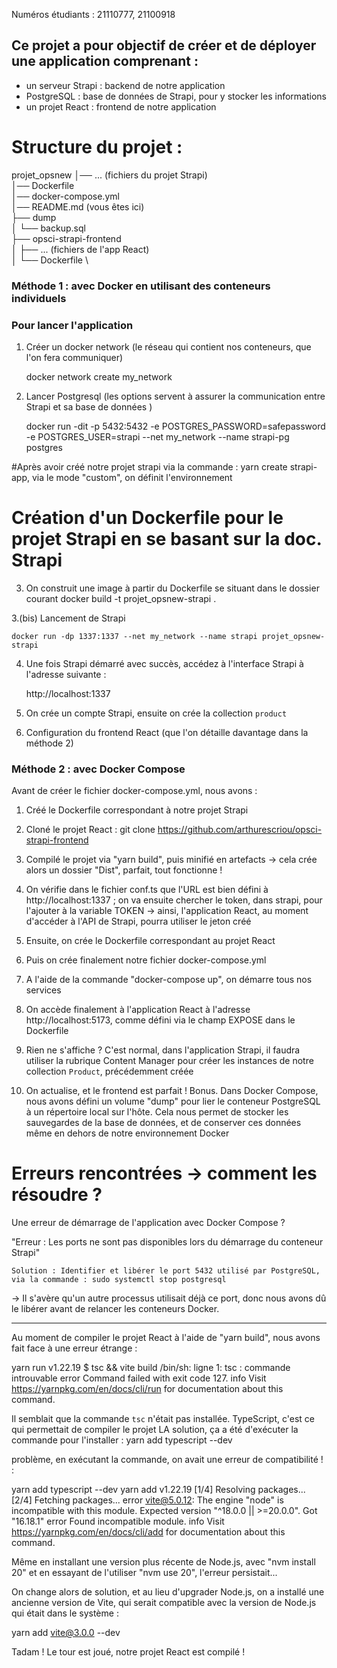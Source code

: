 Numéros étudiants : 21110777, 21100918


## Ce projet a pour objectif de créer et de déployer une application comprenant : 
- un serveur Strapi : backend de notre application
- PostgreSQL : base de données de Strapi, pour y stocker les informations
- un projet React : frontend de notre application

# Structure du projet :

projet_opsnew
│── ... (fichiers du projet Strapi) \
│── Dockerfile \
│── docker-compose.yml \
│── README.md (vous êtes ici) \
├── dump \
│   └── backup.sql \
├── opsci-strapi-frontend \
│   ├── ... (fichiers de l'app React) \
│   └── Dockerfile \


### Méthode 1 : avec Docker en utilisant des conteneurs individuels

### Pour lancer l'application

1. Créer un docker network (le réseau qui contient nos conteneurs, que l'on fera communiquer)

    docker network create my_network
    
2. Lancer Postgresql (les options servent à assurer la communication entre Strapi et sa base de données )

    docker run -dit -p 5432:5432 -e
    POSTGRES_PASSWORD=safepassword -e
    POSTGRES_USER=strapi --net
    my_network --name strapi-pg postgres
    
#Après avoir créé notre projet strapi via la commande : yarn create strapi-app, via le mode "custom", on définit l'environnement

# Création d'un Dockerfile pour le projet Strapi en se basant sur la doc. Strapi

3. On construit une image à partir du Dockerfile se situant dans le dossier courant
    docker build -t projet_opsnew-strapi .

    
3.(bis) Lancement de Strapi

    docker run -dp 1337:1337 --net my_network --name strapi projet_opsnew-strapi
    
4. Une fois Strapi démarré avec succès, accédez à l'interface Strapi à l'adresse suivante :

    http://localhost:1337
    
5. On crée un compte Strapi, ensuite on crée la collection `product` 

6. Configuration du frontend React (que l'on détaille davantage dans la méthode 2)
 
### Méthode 2 : avec Docker Compose

Avant de créer le fichier docker-compose.yml, nous avons : 
1. Créé le Dockerfile correspondant à notre projet Strapi

2. Cloné le projet React : git clone https://github.com/arthurescriou/opsci-strapi-frontend

3. Compilé le projet via "yarn build", puis minifié en artefacts -> cela crée alors un dossier "Dist", parfait, tout fonctionne ! 

4. On vérifie dans le fichier conf.ts que l'URL est bien défini à http://localhost:1337 ; on va ensuite chercher le token, dans strapi, pour l'ajouter à la variable TOKEN -> ainsi, l'application React, au moment d'accéder à l'API de Strapi, pourra utiliser le jeton créé

5. Ensuite, on crée le Dockerfile correspondant au projet React
6. Puis on crée finalement notre fichier docker-compose.yml 

7. A l'aide de la commande "docker-compose up", on démarre tous nos services

8. On accède finalement à l'application React à l'adresse http://localhost:5173, comme défini via le champ EXPOSE dans le Dockerfile

9. Rien ne s'affiche ? C'est normal, dans l'application Strapi, il faudra utiliser la rubrique Content Manager pour créer les instances de notre collection `Product`, précédemment créée 

10. On actualise, et le frontend est parfait ! 
Bonus. Dans Docker Compose, nous avons défini un volume  "dump" pour lier le conteneur PostgreSQL à un répertoire local sur l'hôte. Cela nous permet de stocker les sauvegardes de la base de données, et de conserver ces données même en dehors de notre environnement Docker


# Erreurs rencontrées -> comment les résoudre ? 

Une erreur de démarrage de l'application avec Docker Compose ?

"Erreur : Les ports ne sont pas disponibles lors du démarrage du conteneur Strapi" 
    
    Solution : Identifier et libérer le port 5432 utilisé par PostgreSQL, via la commande : sudo systemctl stop postgresql

-> Il s'avère qu'un autre processus utilisait déjà ce port, donc nous avons dû le libérer avant de relancer les conteneurs Docker.
    
---
Au moment de compiler le projet React à l'aide de "yarn build", nous avons fait face à une erreur étrange : 

yarn run v1.22.19
$ tsc && vite build
/bin/sh: ligne 1: tsc : commande introuvable
error Command failed with exit code 127.
info Visit https://yarnpkg.com/en/docs/cli/run for documentation about this command.

Il semblait que la commande `tsc` n'était pas installée. TypeScript, c'est ce qui permettait de compiler le projet
LA solution, ça a été d'exécuter la commande pour l'installer :
yarn add typescript --dev

problème, en exécutant la commande, on avait une erreur de compatibilité ! : 

yarn add typescript --dev
yarn add v1.22.19
[1/4] Resolving packages...
[2/4] Fetching packages...
error vite@5.0.12: The engine "node" is incompatible with this module. Expected version "^18.0.0 || >=20.0.0". Got "16.18.1"
error Found incompatible module.
info Visit https://yarnpkg.com/en/docs/cli/add for documentation about this command.

Même en installant une version plus récente de Node.js, avec "nvm install 20" et en essayant de l'utiliser "nvm use 20", l'erreur persistait...

On change alors de solution, et au lieu d'upgrader Node.js, on a installé une ancienne version de Vite, qui serait compatible avec la version de Node.js qui était dans le système : 

yarn add vite@3.0.0 --dev

Tadam ! Le tour est joué, notre projet React est compilé ! 
    




